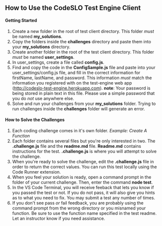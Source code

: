 ## How to Use the CodeSLO Test Engine Client

#### Getting Started
1. Create a new folder in the root of test client directory. This folder *must* be named **my_solutions**.
2. Copy the folders inside the **challenges** directory and paste them into your **my_solutions** directory.
3. Create another folder in the root of the test client directory. This folder *must* be named **user_settings**.
4. In user_settings, create a file called **config.js**.
5. Find and copy the code in the **ConfigSample.js** file and paste into your user_settings/config.js file, and fill in the correct information for firstName, lastName, and password. This information *must* match the information you registered with on the test-engine web app (http://codeslo-test-engine.herokuapp.com).
**note**: Your password is being stored in plain text in this file. Please use a simple password that you do *not* use anywhere else.
5. Solve and run your challenges from your **my_solutions** folder. Trying to run challenges inside the **challenges** folder will generate an error.

#### How to Solve the Challenges
1. Each coding challenge comes in it's own folder. *Example: Create A Function*
2. Each folder contains several files but you're only interested in two. The **.challenge.js** file and the **readme.md** file. **Readme.md** contains instructions for the test. **.challenge.js** is where you will attempt to solve the challenge.
3. When you're ready to solve the challenge, edit the **.challenge.js** file in order to return the correct values. You can run this test locally using the Code Runner extension.
4. When you feel your solution is ready, open a command prompt in the folder of your current challenge. Then, enter the command **node test**.
5. In the VS Code Terminal, you will receive feeback that lets you know if you passed the test or not. If you do not pass, it will also give you hints as to what you need to fix. You may submit a test any number of times.
6. If you don't see pass *or* fail feedback, you are probably using the command prompt from the wrong directory or you misnamed your function. Be sure to use the function name specified in the test readme. Let an instructor know if you need assistance.
